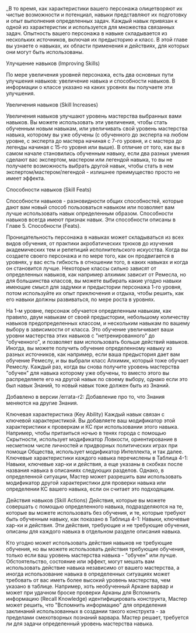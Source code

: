 _В то время, как характеристики вашего персонажа олицетворяют их чистые возможности и потенциал, навыки представляют их подготовку и опыт выполнения определенных задач. Каждый навык привязан к одной из характеристик и используется для множества связанных задач. Опытность вашего персонажа в навыке складывается из нескольких источников, включая их предысторию и класс. В этой главе вы узнаете о навыках, их области применения и действиях, для которых они могут быть использованы.

Улучшение навыков (Improving Skills)

По мере увеличения уровней персонажа, есть два основных пути улучшения навыков: увеличение навыка и способности навыков. В информации о классе указано на каких уровнях вы получаете эти улучшения.

Увеличения навыков (Skill Increases)

Увеличения навыков улучшают уровень мастерства выбранных вами навыков. Вы можете использовать эти увеличения, чтобы стать обученным новым навыкам, или увеличивать свой уровень мастерства навыка, которому вы уже обучены (с обученного до эксперта на любом уровне, с эксперта до мастера начиная с 7-го уровня, и с мастера до легенды начиная с 15-го уровня или выше). В отличие от того, как вы в самом начале становились обученным навыку, если два разных умения сделают вас экспертом, мастером или легендой навыка, то вы не получаете возможность выбрать другой навык, чтобы стать в нем экспертом/мастером/легендой - излишнее преимущество просто не имеет эффекта.

Способности навыков (Skill Feats)

Способности навыков - разновидности общих способностей, которые дают вам новый способ пользоваться навыком или позволяет вам лучше использовать навык определенным образом. Способности навыков всегда имеют признак навык. Эти способности описаны в Главе 5. Способности (Feats).

Проницательность персонажа в навыках может складываться из всех видов обучения, от практики акробатических трюков до изучения академических тем и репетиций исполнительского искусства. Когда вы создаете своего персонажа и по мере того, как он продвигается в уровнях, у вас есть гибкость в отношении того, в каких навыках и когда он становится лучше. Некоторые классы сильно зависят от определенных навыков, как например алхимик зависит от Ремесла, но для большинства классов, вы можете выбирать какие угодно навыки имеющие смысл для задумки и предыстории персонажа 1-го уровня, потом используйте их опыт приключения и отдыха, чтобы решить, как его навыки должны развиваться, по мере роста в уровнях.

На 1-м уровне, персонаж обучается определенным навыкам, как правило, двум навыкам от своей предыстории, небольшому количеству навыков предопределенных классом, и нескольким навыкам по вашему выбору в зависимости от класса. Это обучение увеличивает ваши уровни мастерства этих навыков с "нетренированного" до "обученного", и позволяет вам использовать больше действий навыков. Иногда, вы можете получить обучение определенному навыку из разных источников, как например, если ваша предыстория дает вам обучение Ремеслу, и вы выбрали класс Алхимик, который тоже обучает Ремеслу. Каждый раз, когда вы снова получите уровень мастерства "обучен" для навыка которому уже обучены, то вместо этого вы распределяете его на другой навык по своему выбору, однако если это был навык Знаний, то новый навык тоже должен быть из Знаний.

Добавлено в версии /errata-r2: Добавление про то, что Знания меняются на другие Знания.

Ключевая характеристика (Key Ability)
Каждый навык связан с ключевой характеристикой. Вы добавляете ваш модификатор этой характеристики к проверкам и КС при использовании этого навыка. Например, чтобы притаиться ночью в тенях города с помощью Скрытности, использует модификатор Ловкости, ориентирование в несметном числе личностей и придворных политических играх при помощи Общества, использует модификатор Интеллекта, и так далее. Ключевые характеристики каждого навыка перечислены в Таблица 4-1: Навыки, ключевые хар-ки и действия, а еще указаны в скобках после названия навыка в описаниях следующих разделов. Однако, в определенной ситуации, Мастер может разрешить вам использовать модификатор другой характеристики для проверки навыка или определении КС вашего навыка, если он считает это подходящим.

Действия навыков (Skill Actions)
Действия, которые вы можете совершать с помощью определенного навыка, подразделяются на те, которые вы можете использовать без обучения, и те, которые требуют быть обученным навыку, как показано в Таблица 4-1: Навыки, ключевые хар-ки и действия. Эти действия, требующие и не требующие обучения, описаны для каждого навыка в отдельном разделе описания навыка.

Кто угодно может использовать действия навыков не требующие обучения, но вы можете использовать действия требующие обучения, только если ваш уровень мастерства навыка - "обучен" или лучше. Обстоятельство, состояние или эффект, могут мешать вам использовать действие навыка независимо от вашего мастерства, а иногда использование навыка в определенных ситуациях может требовать от вас иметь более высокий уровень мастерства, чем указано в таблице. Например, хоть необученный Аркане варвар и может при удачном броске проверки Арканы для Вспомнить информацию (Recall Knowledge) идентифицировать конструкта, Мастер может решить, что "Вспомнить информацию" для определения заклинаний использованных в создании такого конструкта - за пределами смехотворных познаний варвара. Мастер решает, требуется ли для задачи определенный уровень мастерства навыка.